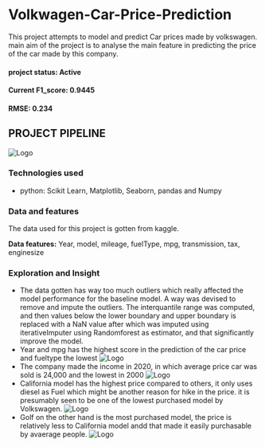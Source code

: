 # Volkwagen-Car-Price-Prediction
This project attempts to model and predict Car prices made by volkswagen. main aim of the project is to analyse the main feature in predicting the price of the car made by this company.
#### project status: Active
#### Current F1_score: 0.9445
#### RMSE: 0.234


## PROJECT PIPELINE
![Logo](https://github.com/psalishol/Volkwagen-Car-Price-Prediction/blob/main/Rendered%20Plots/project%20pipeline.PNG)

### Technologies used
- python: Scikit Learn, Matplotlib, Seaborn, pandas and Numpy


### Data and features
The data used for this project is gotten from kaggle.

**Data features:** Year, model, mileage, fuelType, mpg, transmission, tax, enginesize



### Exploration and Insight
- The data gotten has way too much outliers which really affected the model performance for the baseline model. A way was devised to remove and impute the outliers. The interquantile range was computed, and then values below the lower boundary and upper boundary is replaced with a NaN value after which was imputed using iterativeImputer using Randomforest as estimator, and that significantly improve the model.
- Year and mpg has the highest score in the prediction of the car price and fueltype the lowest
![Logo](https://github.com/psalishol/Volkwagen-Car-Price-Prediction/blob/main/Rendered%20Plots/Feature%20Importance.png)
- The company made the income in 2020, in which average price car was sold is 24,000 and the lowest in 2000
![Logo](https://github.com/psalishol/Volkwagen-Car-Price-Prediction/blob/main/Rendered%20Plots/Average%20Selling%20Price.png)
- California model has the highest price compared to others, it only uses diesel as Fuel which might be another reason for hike in the price. it is presumably seen to be one of the lowest purchased model by Volkswagen.
![Logo](https://github.com/psalishol/Volkwagen-Car-Price-Prediction/blob/main/Rendered%20Plots/Price%20and%20model.png)
- Golf on the other hand is the most purchased model, the price is relatively less to California model andd that made it easily purchasable by avaerage people.
![Logo](https://github.com/psalishol/Volkwagen-Car-Price-Prediction/blob/main/Rendered%20Plots/Purchase%20Count.png)
